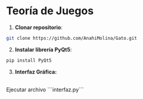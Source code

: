 # Teoría de Juegos

1. **Clonar repositorio**: 
```sh
git clone https://github.com/AnahiMolina/Gato.git
```

2. **Instalar librería PyQt5**: 
```sh
pip install PyQt5
```

3. **Interfaz Gráfica:**
<br>
Ejecutar archivo ```interfaz.py```
